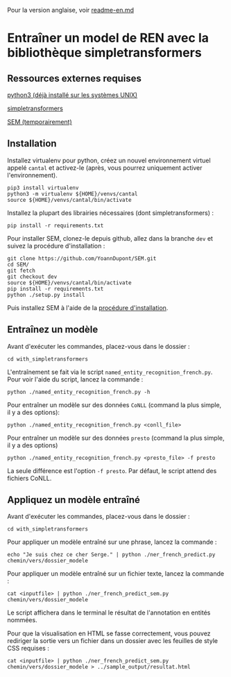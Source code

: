 Pour la version anglaise, voir [readme-en.md](readme-en.md)

# Entraîner un model de REN avec la bibliothèque simpletransformers

## Ressources externes requises

[python3 (déjà installé sur les systèmes UNIX)](https://www.python.org)

[simpletransformers](https://github.com/ThilinaRajapakse/simpletransformers)

[SEM (temporairement)](https://github.com/YoannDupont/SEM)

## Installation

Installez virtualenv pour python, créez un nouvel environnement virtuel appelé
`cantal` et activez-le (après, vous pourrez uniquement activer l'environnement).

```
pip3 install virtualenv
python3 -m virtualenv ${HOME}/venvs/cantal
source ${HOME}/venvs/cantal/bin/activate
```

Installez la plupart des librairies nécessaires (dont simpletransformers) :

```
pip install -r requirements.txt
```

Pour installer SEM, clonez-le depuis github, allez dans la branche `dev` et
suivez la procédure d'installation :

```
git clone https://github.com/YoannDupont/SEM.git
cd SEM/
git fetch
git checkout dev
source ${HOME}/venvs/cantal/bin/activate
pip install -r requirements.txt
python ./setup.py install
```

Puis installez SEM à l'aide de la [procédure d'installation](https://github.com/YoannDupont/SEM/blob/dev/install.md).

## Entraînez un modèle

Avant d'exécuter les commandes, placez-vous dans le dossier :

```
cd with_simpletransformers
```

L'entraînement se fait via le script `named_entity_recognition_french.py`. Pour
voir l'aide du script, lancez la commande :

```
python ./named_entity_recognition_french.py -h
```

Pour entraîner un modèle sur des données `CoNLL` (command la plus simple, il y a
des options):

```
python ./named_entity_recognition_french.py <conll_file>
```

Pour entraîner un modèle sur des données `presto` (command la plus simple, il y a
des options)

```
python ./named_entity_recognition_french.py <presto_file> -f presto
```

La seule différence est l'option `-f presto`. Par défaut, le script attend des
fichiers CoNLL.

## Appliquez un modèle entraîné

Avant d'exécuter les commandes, placez-vous dans le dossier :

```
cd with_simpletransformers
```

Pour appliquer un modèle entraîné sur une phrase, lancez la commande :

```
echo "Je suis chez ce cher Serge." | python ./ner_french_predict.py chemin/vers/dossier_modele
```

Pour appliquer un modèle entraîné sur un fichier texte, lancez la commande :

```
cat <inputfile> | python ./ner_french_predict_sem.py chemin/vers/dossier_modele
```

Le script affichera dans le terminal le résultat de l'annotation en entités nommées.

Pour que la visualisation en HTML se fasse correctement, vous pouvez rediriger
la sortie vers un fichier dans un dossier avec les feuilles de style CSS requises :

```
cat <inputfile> | python ./ner_french_predict_sem.py chemin/vers/dossier_modele > ../sample_output/resultat.html
```
